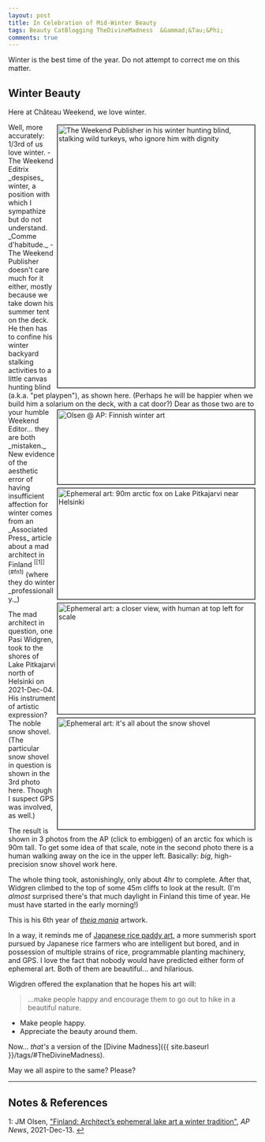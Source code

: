 ```yaml
---
layout: post
title: In Celebration of Mid-Winter Beauty
tags: Beauty CatBlogging TheDivineMadness  &Gammad;&Tau;&Phi;
comments: true
---
```


Winter is the best time of the year.  Do not attempt to correct me on this matter.  


## Winter Beauty  

Here at Ch&acirc;teau Weekend, we love winter.  

<img src="{{ site.baseurl }}/images/2021-12-29-weekend-publisher-hunting-blind.jpg" width="400" height="533" alt="The Weekend Publisher in his winter hunting blind, stalking wild turkeys, who ignore him with dignity" title="The Weekend Publisher in his winter hunting blind, stalking wild turkeys, who ignore him with dignity" style="float: right; margin: 3px 3px 3px 3px; border: 1px solid #000000;">
Well, more accurately: 1/3rd of us love winter.  
- The Weekend Editrix _despises_ winter, a position with which I sympathize but do not
  understand.   _Comme d'habitude._  
- The Weekend Publisher doesn't care much for it either, mostly because we take down his
  summer tent on the deck.  He then has to confine his winter backyard stalking activities to
  a little canvas hunting blind (a.k.a. "pet playpen"), as shown here.  (Perhaps he will
  be happier when we build him a solarium on the deck, with a cat door?)  

<img src="{{ site.baseurl }}/images/2021-12-29-winter-beauty-ap.jpg" width="400" height="151" alt="Olsen @ AP: Finnish winter art" title="Olsen @ AP: Finnish winter art" style="float: right; margin: 3px 3px 3px 3px; border: 1px solid #000000;">
<a href="{{ site.baseurl }}/images/2021-12-29-winter-beauty-ap-1.jpg"><img src="{{ site.baseurl }}/images/2021-12-29-winter-beauty-ap-1-thumb.jpg" width="400" height="225" alt="Ephemeral art: 90m arctic fox on Lake Pitkajarvi near Helsinki" title="Ephemeral art: 90m arctic fox on Lake Pitkajarvi near Helsinki" style="float: right; margin: 3px 3px 3px 3px; border: 1px solid #000000;"></a>
<a href="{{ site.baseurl }}/images/2021-12-29-winter-beauty-ap-2.jpg"><img src="{{ site.baseurl }}/images/2021-12-29-winter-beauty-ap-2-thumb.jpg" width="400" height="225" alt="Ephemeral art: a closer view, with human at top left for scale" title="Ephemeral art: a closer view, with human at top left for scale" style="float: right; margin: 3px 3px 3px 3px; border: 1px solid #000000;"></a>
<a href="{{ site.baseurl }}/images/2021-12-29-winter-beauty-ap-3.jpg"><img src="{{ site.baseurl }}/images/2021-12-29-winter-beauty-ap-3-thumb.jpg" width="400" height="226" alt="Ephemeral art: it's all about the snow shovel" title="Ephemeral art: it's all about the snow shovel" style="float: right; margin: 3px 3px 3px 3px; border: 1px solid #000000;"></a>
Dear as those two are to your humble Weekend Editor&hellip; they are both _mistaken._ New
evidence of the aesthetic error of having insufficient affection for winter comes from an
_Associated Press_ article about a mad architect in Finland <sup
id="fn1a">[[1]](#fn1)</sup> (where they do winter _professionally._)  

The mad architect in question, one Pasi Widgren, took to the shores of Lake Pitkajarvi north
of Helsinki on 2021-Dec-04.  His instrument of artistic expression?  The noble snow
shovel.  (The particular snow shovel in question is shown in the 3rd photo here.  Though I
suspect GPS was involved, as well.)  

The result is shown in 3 photos from the AP (click to embiggen) of an arctic fox
which is 90m tall.  To get some idea of that scale, note in the second photo
there is a human walking away on the ice in the upper left.  Basically: _big_, high-precision
snow shovel work here.  

The whole thing took, astonishingly, only about 4hr to complete.  After that, Widgren climbed
to the top of some 45m cliffs to look at the result.  (I'm _almost_ surprised there's that
much daylight in Finland this time of year.  He must have started in the early morning!)  

This is his 6th year of [_theia mania_](https://en.wikipedia.org/wiki/Divine_madness)
artwork.  

In a way, it reminds me of
[Japanese rice paddy art](https://www.google.com/search?q=japanese+rice+paddy+art&rlz=1C5CHFA_enUS504US504&source=lnms&tbm=isch),
a more summerish sport pursued by Japanese rice farmers who are intelligent but bored, and
in possession of multiple strains of rice, programmable planting machinery, and GPS.  I
love the fact that nobody would have predicted either form of ephemeral art.  Both of them
are beautiful&hellip; and hilarious.  

Wigdren offered the explanation that he hopes his art will:  

> &hellip;make people happy and encourage them to go out to hike in a beautiful nature.  

- Make people happy.  
- Appreciate the beauty around them.  

Now&hellip; _that's_ a version of the [Divine Madness]({{ site.baseurl }}/tags/#TheDivineMadness).  

May we all aspire to the same?  Please?  

---

## Notes &amp; References  

<!--
<sup id="fn1a">[[1]](#fn1)</sup>

<a id="fn1">1</a>: ***, ["***"](***), *** [↩](#fn1a)  

<a href="{{ site.baseurl }}/images/***"><img src="{{ site.baseurl }}/images/***" width="400" height="***" alt="***" title="***" style="float: right; margin: 3px 3px 3px 3px; border: 1px solid #000000;"></a>

<iframe width="400" height="224" src="***" allow="accelerometer; encrypted-media; gyroscope; picture-in-picture" allowfullscreen style="float: right; margin: 3px 3px 3px 3px; border: 1px solid #000000;"></iframe>
-->

<a id="fn1">1</a>: JM Olsen, ["Finland: Architect’s ephemeral lake art a winter tradition"](https://apnews.com/article/europe-arts-and-entertainment-environment-and-nature-lakes-denmark-67767afe046c2c4c567d7c24082007ad), _AP News_, 2021-Dec-13. [↩](#fn1a)  
